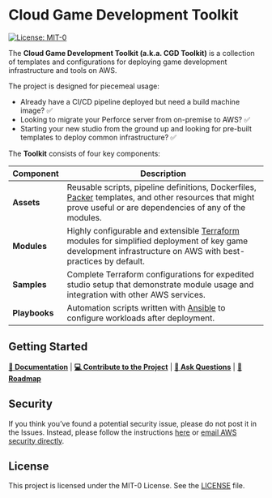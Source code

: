 # Cloud Game Development Toolkit

[![License: MIT-0](https://img.shields.io/badge/License-MIT-0)](LICENSE)

The **Cloud Game Development Toolkit (a.k.a. CGD Toolkit)** is a collection of templates and configurations for deploying game development infrastructure and tools on AWS. 

The project is designed for piecemeal usage:

- Already have a CI/CD pipeline deployed but need a build machine image? :white_check_mark:
- Looking to migrate your Perforce server from on-premise to AWS? :white_check_mark:
- Starting your new studio from the ground up and looking for pre-built templates to deploy common infrastructure? :white_check_mark:

The **Toolkit** consists of four key components:

| Component | Description
|-|-|
|**Assets**| Reusable scripts, pipeline definitions, Dockerfiles, [Packer](https://www.packer.io/) templates, and other resources that might prove useful or are dependencies of any of the modules. 
|**Modules**| Highly configurable and extensible [Terraform](https://www.terraform.io/) modules for simplified deployment of key game development infrastructure on AWS with best-practices by default.
|**Samples**| Complete Terraform configurations for expedited studio setup that demonstrate module usage and integration with other AWS services.
|**Playbooks**| Automation scripts written with [Ansible](https://github.com/ansible/ansible) to configure workloads after deployment.

## Getting Started

**[📖 Documentation](https://aws-games.github.io/cloud-game-development-toolkit/latest/)**  |  **[💻 Contribute to the Project](https://aws-games.github.io/cloud-game-development-toolkit/contributing/)**  |  **[💬 Ask Questions](https://github.com/aws-games/cloud-game-development-toolkit/discussions/)**  |  **[🚧 Roadmap](https://github.com/orgs/aws-games/projects/1/views/1)**

## Security

If you think you’ve found a potential security issue, please do not post it in the Issues.  Instead, please follow the instructions [here](https://aws.amazon.com/security/vulnerability-reporting/) or [email AWS security directly](mailto:aws-security@amazon.com).

## License

This project is licensed under the MIT-0 License. See the [LICENSE](LICENSE) file.